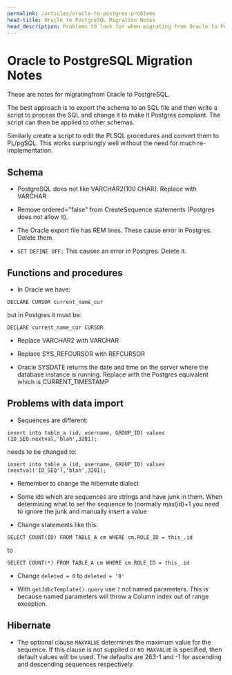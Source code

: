 ```yaml
---
permalink: /articles/oracle-to-postgres-problems
head-title: Oracle to PostgreSQL Migration Notes
head_description: Problems t0 look for when migrating from Oracle to PostgreSQL.
---
```


# Oracle to PostgreSQL Migration Notes

These are notes for migratingfrom  Oracle to PostgreSQL.

The best approach is to export the schema to an SQL file and then write a script to process the SQL and change it to make it Postgres compliant.  The script can then be applied to other schemas.

Similarly create a script to edit the PLSQL procedures and convert them to PL/pgSQL.  This works surprisingly well without the need for much re-implementation.

## Schema

- PostgreSQL does not like VARCHAR2(100 CHAR). Replace with VARCHAR

- Remove ordered="false" from CreateSequence statements (Postgres does not allow it).

- The Oracle export file has REM lines. These cause error in Postgres. Delete them.  

- `SET DEFINE OFF;`  This causes an error in Postgres. Delete it.

## Functions and procedures

- In Oracle we have:

`
DECLARE CURSOR current_name_cur
`

but in Postgres it must be:

`
DECLARE current_name_cur CURSOR
`

- Replace VARCHAR2 with VARCHAR

- Replace SYS_REFCURSOR with REFCURSOR

- Oracle SYSDATE returns the date and time on the server where the database instance is
running. Replace with the Postgres equivalent which is CURRENT_TIMESTAMP

## Problems with data import

- Sequences are different:

`insert into table_a (id, username, GROUP_ID) values (ID_SEQ.nextval,'blah',3201);`

needs to be changed to:

`insert into table_a (id, username, GROUP_ID) values (nextval('ID_SEQ'),'blah',3201);`

- Remember to change the hibernate dialect

- Some ids which are sequences are strings and have junk in them. When determining what to set the sequence to (normally max(id)+1 you need to ignore the junk and manually insert a value

- Change statements like this:

`SELECT COUNT(ID) FROM TABLE_A cm WHERE cm.ROLE_ID = this_.id`

to

`SELECT COUNT(*) FROM TABLE_A cm WHERE cm.ROLE_ID = this_.id`

- Change `deleted = 0` to `deleted = '0'`

- With `getJdbcTemplate().query` use `?` not named parameters. This is because named parameters will throw a Column index out of range  exception.

## Hibernate

- The optional clause `MAXVALUE`  determines the maximum value for the sequence. If this clause is not supplied or `NO MAXVALUE` is specified, then default values will be used. The defaults are 263-1 and -1 for ascending and descending sequences respectively.
